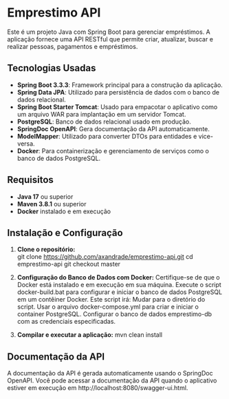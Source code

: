 # Emprestimo API

Este é um projeto Java com Spring Boot para gerenciar empréstimos. A aplicação fornece uma API RESTful que permite criar, atualizar, buscar e realizar pessoas, pagamentos e empréstimos.

## Tecnologias Usadas

- **Spring Boot 3.3.3**: Framework principal para a construção da aplicação.
- **Spring Data JPA**: Utilizado para persistência de dados com o banco de dados relacional.
- **Spring Boot Starter Tomcat**: Usado para empacotar o aplicativo como um arquivo WAR para implantação em um servidor Tomcat.
- **PostgreSQL**: Banco de dados relacional usado em produção.
- **SpringDoc OpenAPI**: Gera documentação da API automaticamente.
- **ModelMapper**: Utilizado para converter DTOs para entidades e vice-versa.
- **Docker**: Para containerização e gerenciamento de serviços como o banco de dados PostgreSQL.

## Requisitos

- **Java 17** ou superior
- **Maven 3.8.1** ou superior
- **Docker** instalado e em execução

## Instalação e Configuração

1. **Clone o repositório:**  
   git clone https://github.com/axandrade/emprestimo-api.git
   cd emprestimo-api
   git checkout master
   
2. **Configuração do Banco de Dados com Docker:**
	Certifique-se de que o Docker está instalado e em execução em sua máquina.
	Execute o script docker-build.bat para configurar e iniciar o banco de dados PostgreSQL em um contêiner Docker.
	Este script irá:
		Mudar para o diretório do script.
		Usar o arquivo docker-compose.yml para criar e iniciar o container PostgreSQL.
		Configurar o banco de dados emprestimo-db com as credenciais especificadas.		

3. **Compilar e executar a aplicação:**
	mvn clean install
	
## Documentação da API

A documentação da API é gerada automaticamente usando o SpringDoc OpenAPI. Você pode acessar a documentação da API quando o aplicativo estiver em execução em http://localhost:8080/swagger-ui.html.

	

